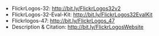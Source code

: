 - FlickrLogos-32: http://bit.ly/FlickrLogos32v2
- FlickrLogos-32-Eval-Kit: http://bit.ly/FlickrLogos32EvalKit
- Flickrlogos-47: http://bit.ly/FlickrLogos_47
- Description & Citation: http://bit.ly/FlickrLogosWebsite